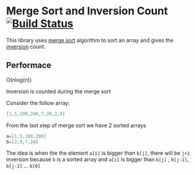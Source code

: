 # Merge Sort and Inversion Count [![Build Status](https://travis-ci.org/clh161/InversionCount.svg?branch=master)](https://travis-ci.org/clh161/InversionCount)

This library uses [merge sort](https://en.wikipedia.org/wiki/Merge_sort) algorithm to sort an array and gives the [inversion](https://en.wikipedia.org/wiki/Inversion_(discrete_mathematics)) count.

## Performace 

O(nlog(n))

Inversion is counted during the merge sort 

Consider the follow array:
```java
[1,5,100,200,7,20,2,9]
```

From the last step of merge sort we have 2 sorted arrays 

```java
a=[1,5,100,200]
b=[2,9,7,20]
```
The idea is when the the element `a[i]` is bigger than `b[j]`, there will be `j+1` inversion because `b` is a sorted array and `a[i]` is bigger than `b[j]` , `b[j-1]`, `b[j-2]` ... `b[0]` 